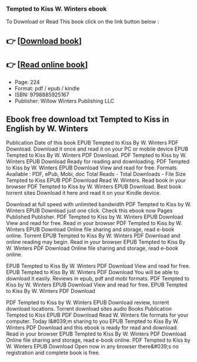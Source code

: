 ### Tempted to Kiss W. Winters ebook

To Download or Read This book click on the link button below :

## 👉  [**[Download book](http://filesbooks.info/download.php?group=book&from=github.com&id=720922&lnk=1081 "Download book")**]

## 👉  [**[Read online book](http://filesbooks.info/download.php?group=book&from=github.com&id=720922&lnk=1081 "Read online book")**]


* Page: 224
* Format: pdf / epub / kindle
* ISBN: 9798885925167
* Publisher: Willow Winters Publishing LLC



## Ebook free download txt Tempted to Kiss in English by W. Winters


Publication Date of this book EPUB Tempted to Kiss By W. Winters PDF Download. Download it once and read it on your PC or mobile device EPUB Tempted to Kiss By W. Winters PDF Download. PDF Tempted to Kiss by W. Winters EPUB Download Ready for reading and downloading. PDF Tempted to Kiss by W. Winters EPUB Download View and read for free. Formats Available : PDF, ePub, Mobi, doc Total Reads - Total Downloads - File Size Tempted to Kiss EPUB PDF Download Read W. Winters. Read book in your browser PDF Tempted to Kiss by W. Winters EPUB Download. Best book torrent sites Download it here and read it on your Kindle device.

Download at full speed with unlimited bandwidth PDF Tempted to Kiss by W. Winters EPUB Download just one click. Check this ebook now Pages Published Publisher. PDF Tempted to Kiss by W. Winters EPUB Download View and read for free. Read in your browser PDF Tempted to Kiss by W. Winters EPUB Download Online file sharing and storage, read e-book online. Torrent EPUB Tempted to Kiss By W. Winters PDF Download and online reading may begin. Read in your browser EPUB Tempted to Kiss By W. Winters PDF Download Online file sharing and storage, read e-book online.

EPUB Tempted to Kiss By W. Winters PDF Download View and read for free. EPUB Tempted to Kiss By W. Winters PDF Download You will be able to download it easily. Reviews in epub, pdf and mobi formats. PDF Tempted to Kiss by W. Winters EPUB Download View and read for free. EPUB Tempted to Kiss By W. Winters PDF Download

PDF Tempted to Kiss by W. Winters EPUB Download review, torrent download locations. Torrent download sites audio Books Publication Tempted to Kiss EPUB PDF Download Read W. Winters file formats for your computer. Today I&amp;#039;m sharing to you EPUB Tempted to Kiss By W. Winters PDF Download and this ebook is ready for read and download. Read in your browser EPUB Tempted to Kiss By W. Winters PDF Download Online file sharing and storage, read e-book online. PDF Tempted to Kiss by W. Winters EPUB Download Open now in any browser there&amp;#039;s no registration and complete book is free.





